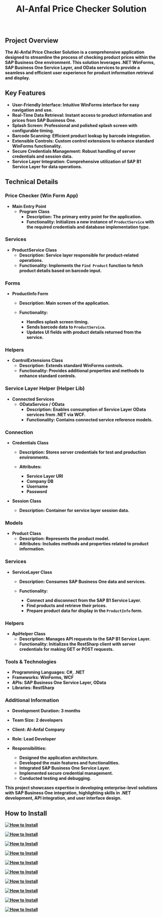 #

<h1 align="center">
  <b> Al-Anfal Price Checker Solution <p align="center">
  </p></h1><br/>  
    
## Project Overview ##

The Al-Anfal Price Checker Solution is a comprehensive application designed to streamline the process of checking product prices within the SAP Business One environment. This solution leverages .NET WinForms, SAP Business One Service Layer, and OData services to provide a seamless and efficient user experience for product information retrieval and display.

## Key Features ##

- **User-Friendly Interface**: Intuitive WinForms interface for easy navigation and use.
- **Real-Time Data Retrieval**: Instant access to product information and prices from SAP Business One.
- **Splash Screen**: Professional and polished splash screen with configurable timing.
- **Barcode Scanning**: Efficient product lookup by barcode integration.
- **Extensible Controls**: Custom control extensions to enhance standard WinForms functionality.
- **Secure Credentials Management**: Robust handling of server credentials and session data.
- **Service Layer Integration**: Comprehensive utilization of SAP B1 Service Layer for data operations.

## Technical Details ##

### Price Checker (Win Form App) ###

- Main Entry Point
  - Program Class
    - **Description**: The primary entry point for the application.
    - **Functionality**: Initializes a new instance of `ProductService` with the required credentials and database implementation type.

### Services ###

- ProductService Class
  - **Description**: Service layer responsible for product-related operations.
  - **Functionality**: Implements the `Find Product` function to fetch product details based on barcode input.

### Forms ###

- ProductInfo Form

  - **Description**: Main screen of the application.

  - Functionality:

    - Handles splash screen timing.
    - Sends barcode data to `ProductService`.
    - Updates UI fields with product details returned from the service.

### Helpers ###

- ControlExtensions Class
  - **Description**: Extends standard WinForms controls.
  - **Functionality**: Provides additional properties and methods to enhance standard controls.

### Service Layer Helper (Helper Lib) ###

- Connected Services
  - ODataService / OData
    - **Description**: Enables consumption of Service Layer OData services from .NET via WCF.
    - **Functionality**: Contains connected service reference models.

### Connection ###

- **Credentials Class**

  - **Description**: Stores server credentials for test and production environments.

  - Attributes:

    - Service Layer URI
    - Company DB
    - Username
    - Password

- **Session Class**

  - **Description**: Container for service layer session data.

### Models ###

- Product Class
  - **Description**: Represents the product model.
  - **Attributes**: Includes methods and properties related to product information.

### Services ###

- ServiceLayer Class

  - **Description**: Consumes SAP Business One data and services.

  - Functionality:

    - Connect and disconnect from the SAP B1 Service Layer.
    - Find products and retrieve their prices.
    - Prepare product data for display in the `ProductInfo` form.

### Helpers ###

- ApiHelper Class
  - **Description**: Manages API requests to the SAP B1 Service Layer.
  - **Functionality**: Initializes the RestSharp client with server credentials for making GET or POST requests.

### Tools & Technologies ###

- **Programming Languages**: C#, .NET
- **Frameworks**: WinForms, WCF
- **APIs**: SAP Business One Service Layer, OData
- **Libraries**: RestSharp

### Additional Information ####

- **Development Duration**: 3 months

- **Team Size**: 2 developers

- **Client**: Al-Anfal Company

- **Role**: Lead Developer

- Responsibilities:

  - Designed the application architecture.
  - Developed the main features and functionalities.
  - Integrated SAP Business One Service Layer.
  - Implemented secure credential management.
  - Conducted testing and debugging.

This project showcases expertise in developing enterprise-level solutions with SAP Business One integration, highlighting skills in .NET development, API integration, and user interface design.


## How to Install ##


[![How to Install][HowToInstall1]]()

[![How to Install][HowToInstall2]]()

[![How to Install][HowToInstall3]]()

[![How to Install][HowToInstall4]]()

[![How to Install][HowToInstall5]]()

[![How to Install][HowToInstall6]]()

[![How to Install][HowToInstall7]]()

[![How to Install][HowToInstall8]]()

[![How to Install][HowToInstall9]]()

[![How to Install][HowToInstall10]]()


[HowToInstall1]: /images/1.jpg
[HowToInstall2]: /images/2.jpg
[HowToInstall3]: /images/3.jpg
[HowToInstall4]: /images/4.jpg
[HowToInstall5]: /images/5.jpg
[HowToInstall6]: /images/6.PNG
[HowToInstall7]: /images/7.jpg
[HowToInstall8]: /images/8.jpg
[HowToInstall9]: /images/9.jpg
[HowToInstall10]: /images/10.jpg

